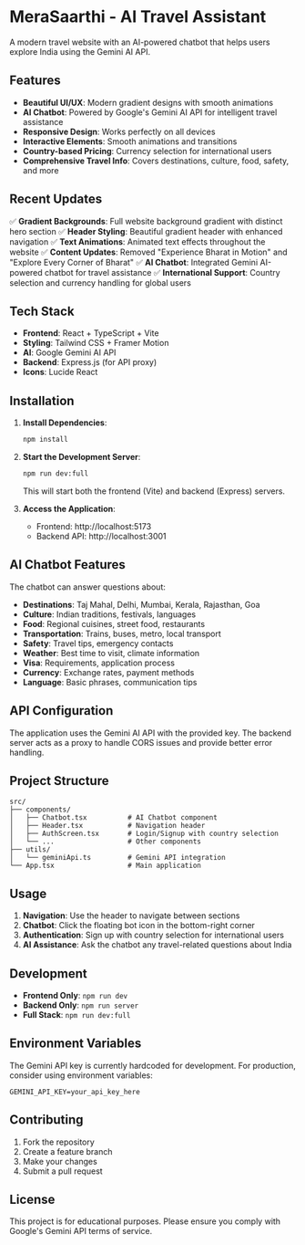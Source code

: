 # MeraSaarthi - AI Travel Assistant

A modern travel website with an AI-powered chatbot that helps users explore India using the Gemini AI API.

## Features

- **Beautiful UI/UX**: Modern gradient designs with smooth animations
- **AI Chatbot**: Powered by Google's Gemini AI API for intelligent travel assistance
- **Responsive Design**: Works perfectly on all devices
- **Interactive Elements**: Smooth animations and transitions
- **Country-based Pricing**: Currency selection for international users
- **Comprehensive Travel Info**: Covers destinations, culture, food, safety, and more

## Recent Updates

✅ **Gradient Backgrounds**: Full website background gradient with distinct hero section
✅ **Header Styling**: Beautiful gradient header with enhanced navigation
✅ **Text Animations**: Animated text effects throughout the website
✅ **Content Updates**: Removed "Experience Bharat in Motion" and "Explore Every Corner of Bharat"
✅ **AI Chatbot**: Integrated Gemini AI-powered chatbot for travel assistance
✅ **International Support**: Country selection and currency handling for global users

## Tech Stack

- **Frontend**: React + TypeScript + Vite
- **Styling**: Tailwind CSS + Framer Motion
- **AI**: Google Gemini AI API
- **Backend**: Express.js (for API proxy)
- **Icons**: Lucide React

## Installation

1. **Install Dependencies**:
   ```bash
   npm install
   ```

2. **Start the Development Server**:
   ```bash
   npm run dev:full
   ```
   This will start both the frontend (Vite) and backend (Express) servers.

3. **Access the Application**:
   - Frontend: http://localhost:5173
   - Backend API: http://localhost:3001

## AI Chatbot Features

The chatbot can answer questions about:
- **Destinations**: Taj Mahal, Delhi, Mumbai, Kerala, Rajasthan, Goa
- **Culture**: Indian traditions, festivals, languages
- **Food**: Regional cuisines, street food, restaurants
- **Transportation**: Trains, buses, metro, local transport
- **Safety**: Travel tips, emergency contacts
- **Weather**: Best time to visit, climate information
- **Visa**: Requirements, application process
- **Currency**: Exchange rates, payment methods
- **Language**: Basic phrases, communication tips

## API Configuration

The application uses the Gemini AI API with the provided key. The backend server acts as a proxy to handle CORS issues and provide better error handling.

## Project Structure

```
src/
├── components/
│   ├── Chatbot.tsx          # AI Chatbot component
│   ├── Header.tsx           # Navigation header
│   ├── AuthScreen.tsx       # Login/Signup with country selection
│   └── ...                  # Other components
├── utils/
│   └── geminiApi.ts         # Gemini API integration
└── App.tsx                  # Main application
```

## Usage

1. **Navigation**: Use the header to navigate between sections
2. **Chatbot**: Click the floating bot icon in the bottom-right corner
3. **Authentication**: Sign up with country selection for international users
4. **AI Assistance**: Ask the chatbot any travel-related questions about India

## Development

- **Frontend Only**: `npm run dev`
- **Backend Only**: `npm run server`
- **Full Stack**: `npm run dev:full`

## Environment Variables

The Gemini API key is currently hardcoded for development. For production, consider using environment variables:

```env
GEMINI_API_KEY=your_api_key_here
```

## Contributing

1. Fork the repository
2. Create a feature branch
3. Make your changes
4. Submit a pull request

## License

This project is for educational purposes. Please ensure you comply with Google's Gemini API terms of service. 